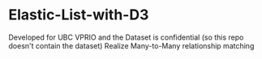 # Elastic-List-with-D3
Developed for UBC VPRIO and the Dataset is confidential (so this repo doesn't contain the dataset)
Realize Many-to-Many relationship matching
